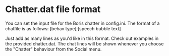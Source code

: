 # Chatter.dat file format
You can set the input file for the Boris chatter in config.ini. The format of a chatfile is as follows:
[behav type];[speech bubble text]

Just add as many lines as you'd like in this format. Check out examples in the provided chatter.dat.
The chat lines will be shown whenever you choose the "Chatter" behaviour from the Social menu.